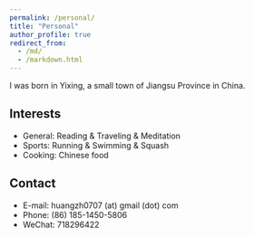 ```yaml
---
permalink: /personal/
title: "Personal"
author_profile: true
redirect_from: 
  - /md/
  - /markdown.html
---
```


I was born in Yixing, a small town of Jiangsu Province in China.


## Interests

* General: Reading & Traveling & Meditation
* Sports:  Running & Swimming & Squash
* Cooking: Chinese food
  
## Contact

* E-mail:  huangzh0707 (at) gmail (dot) com
* Phone:   (86) 185-1450-5806 
* WeChat:  718296422


